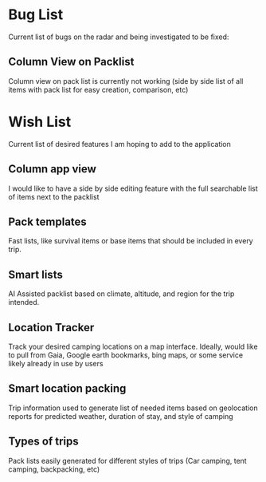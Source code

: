 # Bug List
Current list of bugs on the radar and being investigated to be fixed:
## Column View on Packlist
Column view on pack list is currently not working (side by side list of all items with pack list for easy creation, comparison, etc)

# Wish List
Current list of desired features I am hoping to add to the application
## Column app view
I would like to have a side by side editing feature with the full searchable list of items next to the packlist
## Pack templates
Fast lists, like survival items or base items that should be included in every trip.
## Smart lists
AI Assisted packlist based on climate, altitude, and region for the trip intended.
## Location Tracker
Track your desired camping locations on a map interface. Ideally, would like to pull from Gaia, Google earth bookmarks, bing maps, or some service likely already in use by users
## Smart location packing
Trip information used to generate list of needed items based on geolocation reports for predicted weather, duration of stay, and style of camping
## Types of trips
Pack lists easily generated for different styles of trips (Car camping, tent camping, backpacking, etc)